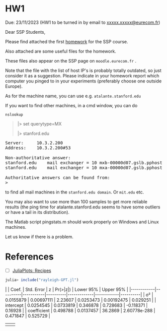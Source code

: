 # HW1

Due: 23/11/2023 (HW1 to be turned in by email to xxxxx.xxxxx@eurecom.fr)

Dear SSP Students,

Please find attached the first [homework](hw.pdf) for the SSP course.

Also attached are some useful files for the homework.

These files also appear on the SSP page on `moodle.eurecom.fr` .

Note that the file with the list of host IP's is probably totally outdated, so just consider it as a suggestion. 
Please indicate in your homework report which  computer you pinged to in your experiments (preferably choose one outside Europe).

As for the machine name, you can use e.g.
`atalante.stanford.edu`

If you want to find other machines, in a cmd window, you can do

```
nslookup
```
> |> set querytype=MX
> > 
> |> stanford.edu
<pre>
Server:		10.3.2.200
Address:	10.3.2.200#53

Non-authoritative answer:
stanford.edu	mail exchanger = 10 mxb-00000d07.gslb.pphosted.com.
stanford.edu	mail exchanger = 10 mxa-00000d07.gslb.pphosted.com.

Authoritative answers can be found from:
>
</pre>

to find all mail machines in the `stanford.edu domain`.
Or `mit.edu` etc.

You may also want to use more than 100 samples to get more reliable results
(the ping time for atalante.stanford.edu seems to have some outliers or have a tail in its distribution).

The Matlab script pingstats.m should work properly on Windows and Linux 
machines.

Let us know if there is a problem.


# References

- [ ] [JuliaPlots: Recipes](https://docs.juliaplots.org/latest/recipes/)

```julia
julia> include("rayleigh-GPT.jl")
```

|             | Coef.     | Std. Error | z         | Pr(>|z|)     | Lower 95%   | Upper 95% |
|------------|----------|-----------|----------|-------------|------------|----------|
| σ²          | 0.0155879 | 0.00697111 | 2.23607 | 0.0253473 | 0.00192475 | 0.029251 |
| intercept   | 0.0254545 | 0.0733819 | 0.346878 | 0.728683 | -0.118371 | 0.16928 |
| coefficient | 0.498788 | 0.0137457 | 36.2869 | 2.60778e-288 | 0.471847 | 0.525729 |

| | |
|-|-|
| | |
